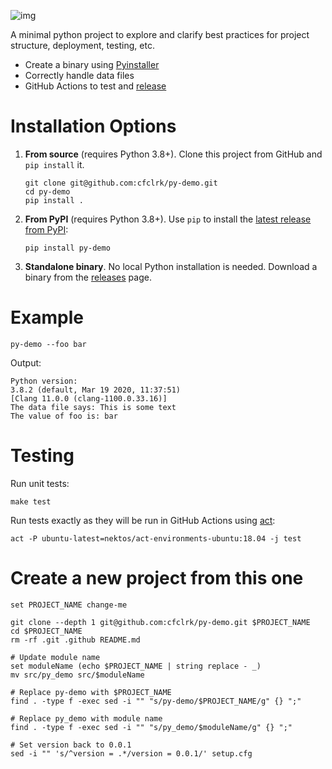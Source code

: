 ![img](https://github.com/cfclrk/py-demo/workflows/Release/badge.svg)

A minimal python project to explore and clarify best practices for project
structure, deployment, testing, etc.

-   Create a binary using [Pyinstaller](https://pythonhosted.org/PyInstaller/index.html)
-   Correctly handle data files
-   GitHub Actions to test and [release](https://github.com/cfclrk/py-demo/releases)


# Installation Options

1.  **From source** (requires Python 3.8+). Clone this project from GitHub
    and `pip install` it.

        git clone git@github.com:cfclrk/py-demo.git
        cd py-demo
        pip install .

2.  **From PyPI** (requires Python 3.8+). Use `pip` to install the [latest release from PyPI](https://pypi.org/project/py-demo/):

        pip install py-demo

3.  ****Standalone binary****. No local Python installation is needed. Download a
    binary from the [releases](https://github.com/cfclrk/py-demo/releases) page.


# Example

    py-demo --foo bar

Output:

    Python version:
    3.8.2 (default, Mar 19 2020, 11:37:51)
    [Clang 11.0.0 (clang-1100.0.33.16)]
    The data file says: This is some text
    The value of foo is: bar


# Testing

Run unit tests:

    make test

Run tests exactly as they will be run in GitHub Actions using [act](https://github.com/nektos/act):

    act -P ubuntu-latest=nektos/act-environments-ubuntu:18.04 -j test


# Create a new project from this one

    set PROJECT_NAME change-me

    git clone --depth 1 git@github.com:cfclrk/py-demo.git $PROJECT_NAME
    cd $PROJECT_NAME
    rm -rf .git .github README.md

    # Update module name
    set moduleName (echo $PROJECT_NAME | string replace - _)
    mv src/py_demo src/$moduleName

    # Replace py-demo with $PROJECT_NAME
    find . -type f -exec sed -i "" "s/py-demo/$PROJECT_NAME/g" {} ";"

    # Replace py_demo with module name
    find . -type f -exec sed -i "" "s/py_demo/$moduleName/g" {} ";"

    # Set version back to 0.0.1
    sed -i "" 's/^version = .*/version = 0.0.1/' setup.cfg
